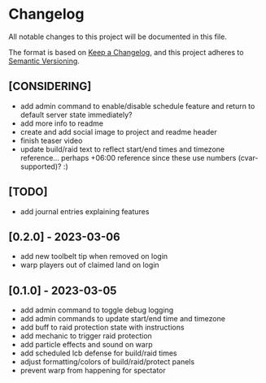 # Changelog

All notable changes to this project will be documented in this file.

The format is based on [Keep a Changelog](https://keepachangelog.com/en/1.0.0/),
and this project adheres to [Semantic Versioning](https://semver.org/spec/v2.0.0.html).

## [CONSIDERING]

- add admin command to enable/disable schedule feature and return to default server state immediately?
- add more info to readme
- create and add social image to project and readme header
- finish teaser video
- update build/raid text to reflect start/end times and timezone reference... perhaps +06:00 reference since these use numbers (cvar-supported)? :)

## [TODO]

- add journal entries explaining features

## [0.2.0] - 2023-03-06

- add new toolbelt tip when removed on login
- warp players out of claimed land on login

## [0.1.0] - 2023-03-05

- add admin command to toggle debug logging
- add admin commands to update start/end time and timezone
- add buff to raid protection state with instructions
- add mechanic to trigger raid protection
- add particle effects and sound on warp
- add scheduled lcb defense for build/raid times
- adjust formatting/colors of build/raid/protect panels
- prevent warp from happening for spectator
